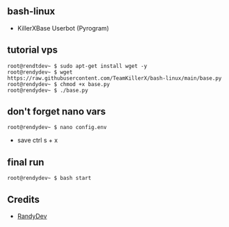 ## bash-linux

* KillerXBase Userbot (Pyrogram)

## tutorial vps 
```console
root@rendtdev~ $ sudo apt-get install wget -y
root@rendydev~ $ wget https://raw.githubusercontent.com/TeamKillerX/bash-linux/main/base.py
root@rendydev~ $ chmod +x base.py
root@rendydev~ $ ./base.py
```

## don't forget nano vars
```console
root@rendydev~ $ nano config.env
```
* save ctrl s + x 

## final run 
```console
root@rendydev~ $ bash start
```

## Credits 
* [RandyDev](https://github.com/TeamKillerX)
